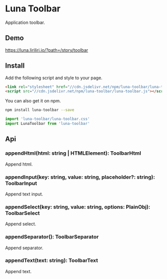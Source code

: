 # Luna Toolbar

Application toolbar.

## Demo

https://luna.liriliri.io/?path=/story/toolbar

## Install

Add the following script and style to your page.

```html
<link rel="stylesheet" href="//cdn.jsdelivr.net/npm/luna-toolbar/luna-toolbar.css" />
<script src="//cdn.jsdelivr.net/npm/luna-toolbar/luna-toolbar.js"></script>
```

You can also get it on npm.

```bash
npm install luna-toolbar --save
```

```javascript
import 'luna-toolbar/luna-toolbar.css'
import LunaToolbar from 'luna-toolbar'
```

## Api

### appendHtml(html: string | HTMLElement): ToolbarHtml

Append html.

### appendInput(key: string, value: string, placeholder?: string): ToolbarInput

Append text input.

### appendSelect(key: string, value: string, options: PlainObj<string>): ToolbarSelect

Append select.

### appendSeparator(): ToolbarSeparator

Append separator.

### appendText(text: string): ToolbarText

Append text.
